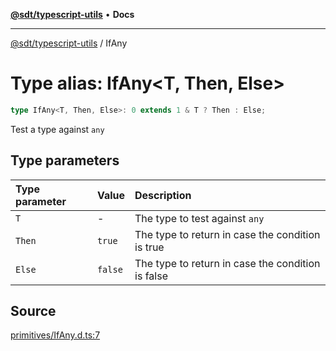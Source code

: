 [**@sdt/typescript-utils**](../README.md) • **Docs**

***

[@sdt/typescript-utils](../globals.md) / IfAny

# Type alias: IfAny\<T, Then, Else\>

```ts
type IfAny<T, Then, Else>: 0 extends 1 & T ? Then : Else;
```

Test a type against `any`

## Type parameters

| Type parameter | Value | Description |
| :------ | :------ | :------ |
| `T` | - | The type to test against `any` |
| `Then` | `true` | The type to return in case the condition is true |
| `Else` | `false` | The type to return in case the condition is false |

## Source

[primitives/IfAny.d.ts:7](https://github.com/sylvaindethier/typescript-utils/blob/a4617fb26232a8a136e0ffe6a2534b634ac803e6/types/primitives/IfAny.d.ts#L7)
